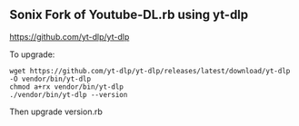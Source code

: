 ## Sonix Fork of Youtube-DL.rb using yt-dlp
https://github.com/yt-dlp/yt-dlp

To upgrade: 

```
wget https://github.com/yt-dlp/yt-dlp/releases/latest/download/yt-dlp -O vendor/bin/yt-dlp
chmod a+rx vendor/bin/yt-dlp
./vendor/bin/yt-dlp --version
```

Then upgrade version.rb
